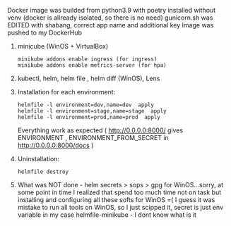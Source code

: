 Docker image was builded from python3.9 with poetry installed without venv (docker is allready isolated, so there is no need)
gunicorn.sh was EDITED with shabang, correct app name and additional key
Image was pushed to my DockerHub

1. minicube (WinOS + VirtualBox)
    ```
    minikube addons enable ingress (for ingress)
    minikube addons enable metrics-server (for hpa)
    ```
2. kubectl, helm, helm file , helm diff (WinOS), Lens
3. Installation for each environment:
    ```
    helmfile -l environment=dev,name=dev  apply
    helmfile -l environment=stage,name=stage  apply
    helmfile -l environment=prod,name=prod  apply
    ```
    Everything work as expected ( http://0.0.0.0:8000/ gives ENVIRONMENT , ENVIRONMENT_FROM_SECRET in http://0.0.0.0:8000/docs  )
4. Uninstallation:
    ```
    helmfile destroy
    ```

5. What was NOT done - helm secrets > sops > gpg for WinOS...sorry, at some point in time I realized that spend too much time not on task but installing and configuring all these softs for WinOS =(
    I guess it was mistake to run all tools on WinOS, so I just scipped it, secret is just env variable in my case 
    helmfile-minikube - I dont know what is it 